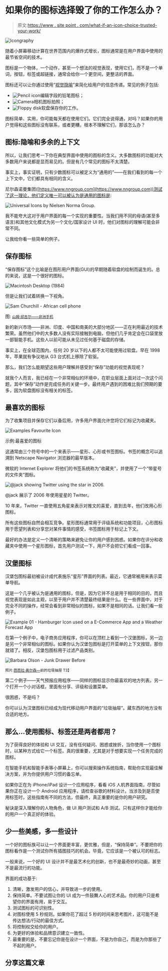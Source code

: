 # 如果你的图标选择毁了你的工作怎么办？

> 原文:[https://www . site point . com/what-if-an-icon-choice-trusted-your-work/](https://www.sitepoint.com/what-if-an-icon-choice-ruined-your-work/)

![Icongraphy](../Images/f57ca711bdaf05d7cce9dcd0f6e3705a.png)

随着小屏幕移动计算在世界范围内的爆炸式增长，图标通常是在用户界面中使用的最节省空间的技术。

图标是一个物体，一个动作，甚至一个想法的视觉表现，使用它们，而不是一个单词，按钮，标签或超链接，通常会给你一个更空间，更整洁的界面。

图标还可以让你通过使用“[视觉隐喻](http://grammar.about.com/od/tz/g/vismeterm.htm)”来简化给用户的信息传递。常见的例子包括:

*   ![Pencil icon](../Images/d5d64552a83f774e03a94b31edbf873c.png)编辑字段的铅笔图标；
*   ![Camera](../Images/24eedf781eeea6a62668c39cea98c94a.png)相机图标拍照；
*   ![Floppy disk](../Images/38c498a86041d315e3131011fe96fd24.png)软盘保存你的工作。

图标简单、实用，你可能每天都在使用它们。它们完全说得通，对吗？如果你的用户觉得和这些图标没有联系，或者更糟，根本不理解它们，那该怎么办？

## 图标:隐喻和多余的上下文

所以，让我们思考一下你在典型界面中使用的图标的含义。大多数图标的功能对大多数用户来说都是显而易见的。但是有几个常见的图标不太清楚。

事实上，事实证明，只有少数图标可以被定义为“通用的”——在我们看到的每一个上下文中，它们都具有相同的含义。

尼尔森诺曼集团([https://www.nngroup.com](https://www.nngroup.com))测试了这一理论，他们定义唯一可以被认为是通用的图标是:

![Universal Icons by Nielsen Norma Group.](../Images/ba20b1a960678aa23577b93a0b7a7f3b.png)

我不能夸大这对于用户界面的每一个实现的重要性。当我们用不同的母语(甚至多语言)和其他文化模式为另一个文化/国家设计 UI 时，他们对图标的理解可能会非常不同。

让我给你看一些简单的例子。

## 保存图标

“保存图标”这个比喻是在图形用户界面(GUI)的早期随着软盘的绘制而诞生的。总的来说，这是一个很好的图标。

![Macintosh Desktop (1984)](../Images/a1787938d5b9884ae43eb48dd1538b45.png)

但是让我们试着转换一下视角。

![Sam Churchill - African cell phone](../Images/70c5d2fc78913ec2db96f6d76f1ec52b.png)

图: <small>[山姆·邱吉尔——非洲手机](https://www.flickr.com/photos/samchurchill/14986656837)</small>

新的新兴市场——非洲、印度、中国和南美的大部分地区——正在利用最近的技术繁荣。虽然他们中的大多数人没有实际接触到电脑，但他们几乎肯定会在口袋里放一部智能手机。这些人以前可能从未见过任何基于磁盘的存储。

事实上，在全球范围内，任何 20 岁以下的人都不太可能使用过软盘。早在 1998 年，苹果就有争议地从 G3 台式机上移除了软驱。

那么，我们怎么能期望这些用户理解并感受到“保存”功能的视觉表现呢？

就我个人而言，我已经在一个非常相似的环境中，在职业层面上面对过一次这个问题，其中“保存”动作是完成任务的关键一步。最终用户遇到的困难比我们预期的要多，因为软盘图标没有相关的标签。

## 最喜欢的图标

为了收集项目并保存它们以备后用，许多用户界面允许您将它们标记为收藏夹。

![Examples Favourite Icon](../Images/0c343347544d2ea0d9e2aae2f8c495f0.png)

示例:最喜爱的图标

这通常由三个符号中的一个来表示——星形、心形或书签图标。书签的概念可以追溯到 Netscape Navigator 浏览器的最早版本。

微软的 Internet Explorer 将他们的书签系统称为“收藏夹”，并使用了一个“带星号的文件夹”图标。

![@jack showing Twitter using the star in 2006.](../Images/c9903fea046cbe029bfd7c5c6dc0d06e.png)

@jack 展示了 2006 年使用星星的 Twitter。

10 年来，Twitter 一直使用五角星来表示对推文的喜爱，直到去年，他们改用心形图标。

所有这些图标自然会相互竞争。星形图标通常用于评级系统和功能项目，心形图标用于愿望列表和分享您对某件事情的感受，书签图标用于标记上下文。

最好的办法是定义一个清晰的策略来避免让你的用户感到困惑。如果你在评分和收藏夹中使用一个星形图标，首先用户测试一下，用户不会把它们看成一回事。

## 汉堡图标

汉堡包图标最初被设计成代表施乐“星形”界面的列表。最近，它通常被用来表示菜单导航。

这是一个几乎被认为是通用的图标，但是，因为它并不总是用于相同的目的，而且视觉表现是如此主观，以至于用户并不清楚最终结果是什么。在一些界面中，对于完全不同的操作，经常会看到非常相似的图标，如果不是相同的话。让我们看一些例子。

![Example 01 - Hamburger Icon used on a E-Commerce App and a Weather Forecast App](../Images/2b475228c39a3c7c256b51d755c283a8.png)

在第一个例子中，电子商务应用程序，你可以在顶栏上看到一个汉堡图标，另一边是另一个非常相似的图标。如果你认为汉堡包图标是打开菜单的上下文按钮，那你就错了。相反，汉堡包图标用于过滤产品类别。

![Barbara Olson - Junk Drawer Before](../Images/07e3ccf98e466f8b6c3f9156a9a43837.png)

<small>照片:[芭芭拉·奥尔森—](ttps://www.flickr.com/photos/candyheartsandpaperflowers/3467650188)前的垃圾抽屉 T3】</small>

第二个例子——天气预报应用程序——同样的图标显示你最喜欢的地方列表。另一个打开一个小对话框，里面有分享、评级和设置菜单。

很困惑，不是吗？

你可以认为汉堡图标已经成为现代移动用户界面的“垃圾抽屉”。藏东西的地方没有合适的地方。

## 那么…使用图标、标签还是两者都用？

为了获得良好的体验和 UI 交互，没有任何疑问、困惑或挫折，当你使用一个图标时，以某种方式给它一个标签。真的很重要，尤其是对于想要实现一个任务完成的图标。

在智能手机和智能手表等小屏幕上，你可以搜索操作系统指南，帮助你实现最佳解决方案，并为你提供用户习惯的备忘单。

如果你正在为 iPhone/iPad 设计一个应用程序，看看 iOS 人机界面指南，尽管如果你正在设计一个 Android 应用程序，请检查谷歌的材料设计。当涉及到是否使用标签时，这些指南有不同的方法，但最终，真正重要的是你的用户研究。

秘诀是深入理解你的人物角色，做 UI 用户测试和 A/B 测试。只有这样你才能给你的用户一个真正好的体验。

## 少一些美感，多一些设计

一个好的图标族可以让一个界面更丰富，更优雅，但是，“保持简单”。不要把你的图标看作是一个测试你所有插图技巧的机会。毕竟，它应该是一个被认可的标志。

一般来说，一个好的 UI 设计并不是最艺术化的创新，也不是最奇妙的动画，甚至不是最流行的功能。

界面的成功基于:

1.  清晰，激发用户的信心，并导致进一步的使用。
2.  保持简单。不要试图让你的 UI 成为一件鼓舞人心的艺术品。你的用户只是希望你的界面有用，易于交互。
3.  测试图标的可识别性。
4.  对图标使用 5 秒规则。如果你花了超过 5 秒的时间来思考图片，这可能不是传达想法/行动的最佳方式。
5.  将控制权交给你的用户。
6.  为更好的体验和品牌意识建立一致性。
7.  最重要的是，不要忘记你是在设计一个界面，不是为你自己，而是为你那些了不起的用户。

## 分享这篇文章